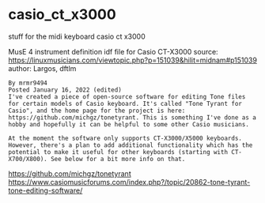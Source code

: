 # casio_ct_x3000
stuff for the midi keyboard casio ct x3000

MusE 4 instrument definition idf file for Casio CT-X3000
source: https://linuxmusicians.com/viewtopic.php?p=151039&hilit=midnam#p151039
author: Largos, dftlm



```
By mrmr9494
Posted January 16, 2022 (edited)
I've created a piece of open-source software for editing Tone files for certain models of Casio keyboard. It's called "Tone Tyrant for Casio", and the home page for the project is here: https://github.com/michgz/tonetyrant. This is something I've done as a hobby and hopefully it can be helpful to some other Casio musicians.

At the moment the software only supports CT-X3000/X5000 keyboards. However, there's a plan to add additional functionality which has the potential to make it useful for other keyboards (starting with CT-X700/X800). See below for a bit more info on that.
```
https://github.com/michgz/tonetyrant
https://www.casiomusicforums.com/index.php?/topic/20862-tone-tyrant-tone-editing-software/
